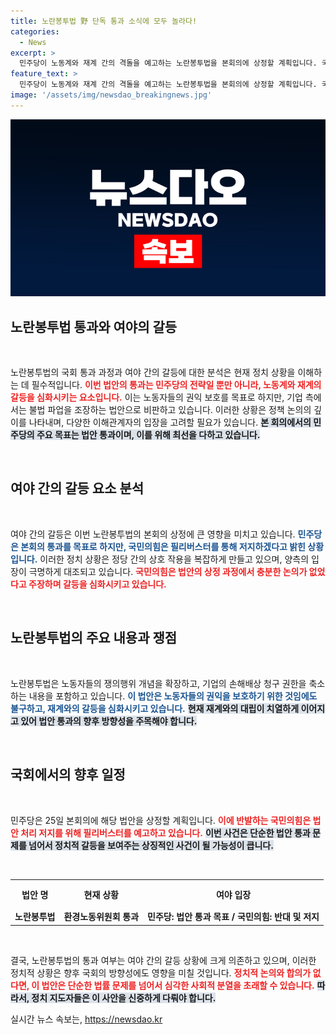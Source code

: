 ```yaml
---
title: 노란봉투법 野 단독 통과 소식에 모두 놀라다!
categories:
  - News
excerpt: >
  민주당이 노동계와 재계 간의 격돌을 예고하는 노란봉투법을 본회의에 상정할 계획입니다. 국민의힘은 반발하며 법안 처리 저지를 외치고 퇴장했지만, 민주당은 이를 강행해 최종 통과를 노립니다. 과연 이번 법안의 운명은?
feature_text: >
  민주당이 노동계와 재계 간의 격돌을 예고하는 노란봉투법을 본회의에 상정할 계획입니다. 국민의힘은 반발하며 법안 처리 저지를 외치고 퇴장했지만, 민주당은 이를 강행해 최종 통과를 노립니다. 과연 이번 법안의 운명은?
image: '/assets/img/newsdao_breakingnews.jpg'
---
```


<p><img src="/assets/img/newsdao_breakingnews.jpg" alt="pcversion 속보" /></p>

<h2 data-ke-size="size26">노란봉투법 통과와 여야의 갈등</h2>

<p data-ke-size="size16">&nbsp;</p>

<p>노란봉투법의 국회 통과 과정과 여야 간의 갈등에 대한 분석은 현재 정치 상황을 이해하는 데 필수적입니다. <b><span style="color: #ee2323;">이번 법안의 통과는 민주당의 전략일 뿐만 아니라, 노동계와 재계의 갈등을 심화시키는 요소입니다.</span></b> 이는 노동자들의 권익 보호를 목표로 하지만, 기업 측에서는 불법 파업을 조장하는 법안으로 비판하고 있습니다. 이러한 상황은 정책 논의의 깊이를 나타내며, 다양한 이해관계자의 입장을 고려할 필요가 있습니다. <b><span style="background-color: #21538527;">본 회의에서의 민주당의 주요 목표는 법안 통과이며, 이를 위해 최선을 다하고 있습니다.</span></b></p>

<p data-ke-size="size16">&nbsp;</p>

<h2 data-ke-size="size26">여야 간의 갈등 요소 분석</h2>

<p data-ke-size="size16">&nbsp;</p>

<p>여야 간의 갈등은 이번 노란봉투법의 본회의 상정에 큰 영향을 미치고 있습니다. <b><span style="color: #1a5490;">민주당은 본회의 통과를 목표로 하지만, 국민의힘은 필리버스터를 통해 저지하겠다고 밝힌 상황입니다.</span></b> 이러한 정치 상황은 정당 간의 상호 작용을 복잡하게 만들고 있으며, 양측의 입장이 극명하게 대조되고 있습니다. <b><span style="color: #ee2323;">국민의힘은 법안의 상정 과정에서 충분한 논의가 없었다고 주장하며 갈등을 심화시키고 있습니다.</span></b></p>

<p data-ke-size="size16">&nbsp;</p>

<h2 data-ke-size="size26">노란봉투법의 주요 내용과 쟁점</h2>

<p data-ke-size="size16">&nbsp;</p>

<p>노란봉투법은 노동자들의 쟁의행위 개념을 확장하고, 기업의 손해배상 청구 권한을 축소하는 내용을 포함하고 있습니다. <b><span style="color: #1a5490;">이 법안은 노동자들의 권익을 보호하기 위한 것임에도 불구하고, 재계와의 갈등을 심화시키고 있습니다.</span></b> <b><span style="background-color: #21538527;">현재 재계와의 대립이 치열하게 이어지고 있어 법안 통과의 향후 방향성을 주목해야 합니다.</span></b></p>

<p data-ke-size="size16">&nbsp;</p>

<h2 data-ke-size="size26">국회에서의 향후 일정</h2>

<p data-ke-size="size16">&nbsp;</p>

<p>민주당은 25일 본회의에 해당 법안을 상정할 계획입니다. <b><span style="color: #ee2323;">이에 반발하는 국민의힘은 법안 처리 저지를 위해 필리버스터를 예고하고 있습니다.</span></b> <b><span style="background-color: #21538527;">이번 사건은 단순한 법안 통과 문제를 넘어서 정치적 갈등을 보여주는 상징적인 사건이 될 가능성이 큽니다.</span></b></p>

<p data-ke-size="size16">&nbsp;</p>

<table style="width: 100%; border-collapse: collapse;">
  <tr>
    <th style="text-align: center; height: 40px;">법안 명</th>
    <th style="text-align: center; height: 40px;">현재 상황</th>
    <th style="text-align: center; height: 40px;">여야 입장</th>
  </tr>
  <tr>
    <td style="text-align: center; height: 17px;"><b>노란봉투법</b></td>
    <td style="text-align: center; height: 17px;"><b>환경노동위원회 통과</b></td>
    <td style="text-align: center; height: 17px;"><b>민주당: 법안 통과 목표 / 국민의힘: 반대 및 저지</b></td>
  </tr>
</table>

<p data-ke-size="size16">&nbsp;</p>

<p>결국, 노란봉투법의 통과 여부는 여야 간의 갈등 상황에 크게 의존하고 있으며, 이러한 정치적 상황은 향후 국회의 방향성에도 영향을 미칠 것입니다. <b><span style="color: #ee2323;">정치적 논의와 합의가 없다면, 이 법안은 단순한 법률 문제를 넘어서 심각한 사회적 분열을 초래할 수 있습니다.</span></b> <b><span style="background-color: #21538527;">따라서, 정치 지도자들은 이 사안을 신중하게 다뤄야 합니다.</span></b></p>
실시간 뉴스 속보는, <a href="https://newsdao.kr" rel="dofollow">https://newsdao.kr</a>


